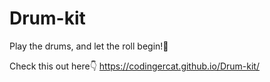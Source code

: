 # Drum-kit
Play the drums, and let the roll begin!🥁

Check this out here👇
https://codingercat.github.io/Drum-kit/
